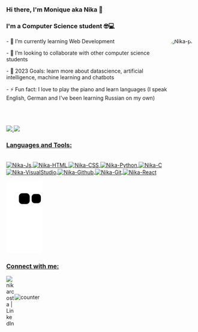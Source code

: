 ### Hi there, I'm Monique aka Nika 👋

### I'm a Computer Science student 🤓💻

<div style="display: inline_block"  >
<img align="right" alt="Nika-pic" height="150" style="border-radius:50px;" src="https://user-images.githubusercontent.com/71656931/139591294-dc4790db-4476-4d63-90a6-d59eb578f58c.gif">
<p> - 🌱 I’m currently learning Web Development
<p> - 👯 I’m looking to collaborate with other computer science students
<p> - 🥅 2023 Goals: learn more about datascience, artificial intelligence, machine learning and chatbots
<p> - ⚡ Fun fact: I love to play the piano and learn languages (I speak English, German and I've been learning Russian on my own)
</div>

<br />
<br />
<br />

<div align="inline_block">
  <a href="https://github.com/nikarcosta">
  <img height="180em" src="https://github-readme-stats.vercel.app/api?username=nikarcosta&show_icons=true&theme=dracula&include_all_commits=true&count_private=true"/>
  <img height="180em" src="https://github-readme-stats.vercel.app/api/top-langs/?username=nikarcosta&layout=compact&langs_count=7&theme=dracula"/>
</div>
  
### Languages and Tools:
<div style="display: inline_block"><br>
  <img align="center" alt="Nika-Js" height="30" width="40" src="https://cdn.jsdelivr.net/gh/devicons/devicon/icons/javascript/javascript-original.svg">
  <img align="center" alt="Nika-HTML" height="30" width="40" src="https://cdn.jsdelivr.net/gh/devicons/devicon/icons/html5/html5-original.svg">
  <img align="center" alt="Nika-CSS" height="30" width="40" src="https://cdn.jsdelivr.net/gh/devicons/devicon/icons/css3/css3-original.svg">
  <img align="center" alt="Nika-Python" height="30" width="40" src="https://cdn.jsdelivr.net/gh/devicons/devicon/icons/python/python-original.svg">
  <img align="center" alt="Nika-C" height="30" width="40" src="https://cdn.jsdelivr.net/gh/devicons/devicon/icons/c/c-original.svg">
  <img align="center" alt="Nika-VisualStudio" height="30" width="40" src="https://cdn.jsdelivr.net/gh/devicons/devicon/icons/visualstudio/visualstudio-plain.svg">
  <img align="center" alt="Nika-Github" height="30" width="40" src="https://cdn.jsdelivr.net/gh/devicons/devicon/icons/github/github-original.svg">
  <img align="center" alt="Nika-Git" height="30" width="40" src="https://cdn.jsdelivr.net/gh/devicons/devicon/icons/git/git-original.svg">
  <img align="center" alt="Nika-React" height="30" width="40" src="https://cdn.jsdelivr.net/gh/devicons/devicon/icons/react/react-original.svg">
</div>
    
![Snake animation](https://github.com/nikarcosta/nikarcosta/blob/output/github-contribution-grid-snake.svg)

 ### Connect with me:

[<img align="left" alt="nikarcosta | LinkedIn" width="22px" src="https://cdn.jsdelivr.net/gh/devicons/devicon/icons/linkedin/linkedin-original.svg" />][linkedin]

[linkedin]: https://www.linkedin.com/in/monique-rodrigues-da-costa-356280163/
<br />
<br />
  
![counter](https://enc0ygtonbuchf3.m.pipedream.net)
 
